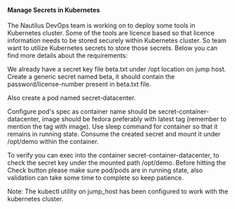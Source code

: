 #### Manage Secrets in Kubernetes

The Nautilus DevOps team is working on to deploy some tools in Kubernetes cluster. Some of the tools are licence based so that licence information needs to be stored securely within Kubernetes cluster. So team want to utilize Kubernetes secrets to store those secrets. Below you can find more details about the requirements:

We already have a secret key file beta.txt under /opt location on jump host. Create a generic secret named beta, it should contain the password/license-number present in beta.txt file.

Also create a pod named secret-datacenter.

Configure pod's spec as container name should be secret-container-datacenter, image should be fedora preferably with latest tag (remember to mention the tag with image). Use sleep command for container so that it remains in running state. Consume the created secret and mount it under /opt/demo within the container.

To verify you can exec into the container secret-container-datacenter, to check the secret key under the mounted path /opt/demo. Before hitting the Check button please make sure pod/pods are in running state, also validation can take some time to complete so keep patience.

Note: The kubectl utility on jump_host has been configured to work with the kubernetes cluster.
